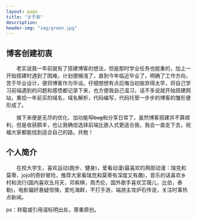 ```yaml
---
layout: page
title: "关于我"
description:
header-img: "img/green.jpg"
---
```

## 博客创建初衷

&emsp;&emsp;老实说我一年前就有了搭建博客的想法，但是那时学业任务也挺重的，加上一开始搭建时遇到了困难，计划便搁浅了，直到今年临近毕业了，明确了工作方向，苦于毕业设计，便将博客作为毕设。仔细想想有点后悔当初放弃得太早，将自己学习前端遇到的问题和感悟都记录下来，也方便我自己温习，话不多说就开始搭建网站，重拾一年前买的域名，域名解析，代码编写，代码托管一步步的博客的雏形便形成了。

&emsp;&emsp;接下来便是无尽的优化、加功能~~写bug~~和分享日常了，虽然博客搭建并不算顺利，但是收获颇丰，也让我确信选择前端比嵌入式更适合我，我会一直走下去，祝福大家都能找到适合自己的路，共勉！


## 个人简介

&emsp;&emsp;在校大学生，喜欢运动(跑步、健身)，爱看动漫(最喜欢的两部动漫：瑞克和莫蒂，jojo的奇妙冒险，推荐大家看瑞克和莫蒂有深度又有趣)，音乐的话喜欢乡村和流行(国内喜欢五月天，邓紫棋，周杰伦，国外歌手喜欢艾薇儿，比伯，泰勒)，电影偏好悬疑惊悚，爱吃海鲜，不打手游，端游主攻炉石传说，关注时事热点新闻。

ps：转载或引用请标明出处，尊重原创。